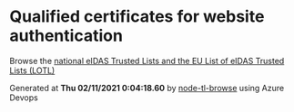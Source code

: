 # Qualified certificates for website authentication 
 Browse the [national eIDAS Trusted Lists and the EU List of eIDAS Trusted Lists (LOTL)](https://webgate.ec.europa.eu/tl-browser/#/) 
 
 
Generated at **Thu 02/11/2021  0:04:18.60** by [node-tl-browse](https://github.com/ymedlop/node-tl-browser) using Azure Devops 
